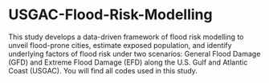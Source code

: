 # USGAC-Flood-Risk-Modelling
This study develops a data-driven framework of flood risk modelling to unveil flood-prone cities, estimate exposed population, and identify underlying factors of flood risk under two scenarios: General Flood Damage (GFD) and Extreme Flood Damage (EFD) along the U.S. Gulf and Atlantic Coast (USGAC).
You will find all codes used in this study. 
